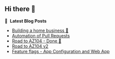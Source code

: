## Hi there 👋





📕 &nbsp;**Latest Blog Posts**
<!-- BLOG-POST-LIST:START -->
- [Building a home business 🏡](https://www.radekpadrta.cz/zet/articles/create-business/)
- [Automation of Pull Requests](https://www.radekpadrta.cz/zet/articles/automationofthepr/)
- [Road to AZ104 - Done 🎉](https://www.radekpadrta.cz/zet/articles/road-to-az104-v3/)
- [Road to AZ104 v2](https://www.radekpadrta.cz/zet/articles/road-to-az104-v2/)
- [Feature flags - App Configuration and Web App](https://www.radekpadrta.cz/zet/articles/feature-flags/)
<!-- BLOG-POST-LIST:END -->
